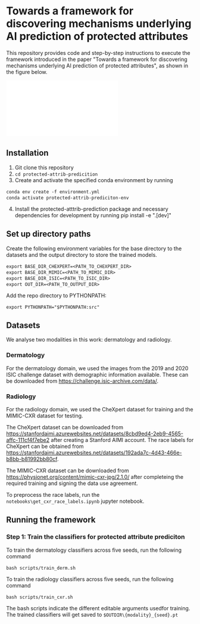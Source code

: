 # Towards a framework for discovering mechanisms underlying AI prediction of protected attributes

This repository provides code and step-by-step instructions to execute the framework introduced in the paper "Towards a framework for discovering mechanisms underlying AI prediction of protected attributes", as shown in the figure below.

![Concept Figure](figures/concept_figure.pdf)

## Installation
1. Git clone this repository
2. ```cd protected-attrib-predicition```
3. Create and activate the specified conda environment by running

```
conda env create -f environment.yml
conda activate protected-attrib-prediciton-env
```
4. Install the protected-atttrib-prediction package and necessary dependencies for development by running pip install -e ".[dev]"

## Set up directory paths
Create the following environment variables for the base directory to the datasets and the output directory to store the trained models.

```
export BASE_DIR_CHEXPERT=<PATH_TO_CHEXPERT_DIR>
export BASE_DIR_MIMIC=<PATH_TO_MIMIC_DIR>
export BASE_DIR_ISIC=<PATH_TO_ISIC_DIR>
export OUT_DIR=<PATH_TO_OUTPUT_DIR>
```

Add the repo directory to PYTHONPATH:

```
export PYTHONPATH="$PYTHONPATH:src"
```

## Datasets
We analyse two modalities in this work: dermatology and radiology.

### Dermatology
For the dermatology domain, we used the images from the 2019 and 2020 ISIC challenge dataset with demographic information available. These can be downloaded from https://challenge.isic-archive.com/data/.

### Radiology
For the radiology domain, we used the CheXpert dataset for training and the MIMIC-CXR dataset for testing. 

The CheXpert dataset can be downloaded from https://stanfordaimi.azurewebsites.net/datasets/8cbd9ed4-2eb9-4565-affc-111cf4f7ebe2 after creating a Stanford AIMI account. The race labels for CheXpert can be obtained from https://stanfordaimi.azurewebsites.net/datasets/192ada7c-4d43-466e-b8bb-b81992bb80cf.

The MIMIC-CXR dataset can be downloaded from https://physionet.org/content/mimic-cxr-jpg/2.1.0/ after completeing the required training and signing the data use agreement. 

To preprocess the race labels, run the `notebooks\get_cxr_race_labels.ipynb` jupyter notebook.

## Running the framework

### Step 1: Train the classifiers for protected attribute prediciton
To train the dermatology classifiers across five seeds, run the following command

```
bash scripts/train_derm.sh
```

To train the radiology classifiers across five seeds, run the following command

```
bash scripts/train_cxr.sh
```

The bash scripts indicate the different editable arguments usedfor training. The trained classifiers will get saved to `$OUTDIR\{modality}_{seed}.pt`